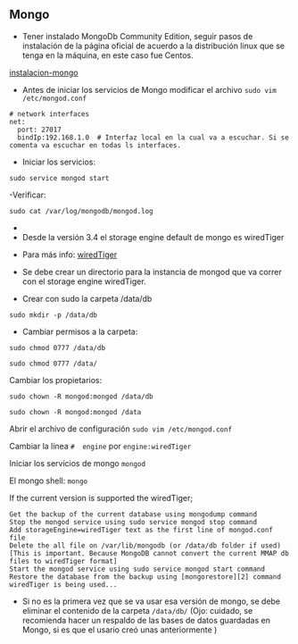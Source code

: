 ## Mongo

- Tener instalado MongoDb Community Edition, seguir pasos de instalación de la página oficial de acuerdo a la distribución linux que se tenga en la máquina, en este caso fue Centos. 

[instalacion-mongo](https://docs.mongodb.com/manual/tutorial/install-mongodb-on-red-hat/)

- Antes de iniciar los servicios de Mongo modificar el archivo `sudo vim /etc/mongod.conf`

```
# network interfaces
net:
  port: 27017
  bindIp:192.168.1.0  # Interfaz local en la cual va a escuchar. Si se comenta va escuchar en todas ls interfaces.  
```

- Iniciar los servicios:

`sudo service mongod start`

-Verificar:

`sudo cat /var/log/mongodb/mongod.log`

- 
- Desde la versión 3.4 el storage engine default de mongo es wiredTiger

* Para más info: [wiredTiger](https://docs.mongodb.com/manual/tutorial/change-standalone-wiredtiger/)

- Se debe crear un directorio para la instancia de mongod que va correr con el 
storage engine wiredTiger. 

- Crear con sudo la carpeta /data/db

`sudo mkdir -p /data/db`

- Cambiar permisos a la carpeta:

`sudo chmod 0777 /data/db`

`sudo chmod 0777 /data/`


Cambiar los propietarios:

`sudo chown -R mongod:mongod /data/db` 

`sudo chown -R mongod:mongod /data`

Abrir el archivo de configuración `sudo vim /etc/mongod.conf`

Cambiar la línea `#  engine` por `engine:wiredTiger`


Iniciar los servicios de mongo
`mongod` 

El mongo shell:
`mongo`



If the current version is supported the wiredTiger;

    Get the backup of the current database using mongodump command
    Stop the mongod service using sudo service mongod stop command
    Add storageEngine=wiredTiger text as the first line of mongod.conf file
    Delete the all file on /var/lib/mongodb (or /data/db folder if used)
    [This is important. Because MongoDB cannot convert the current MMAP db files to wiredTiger format]
    Start the mongod service using sudo service mongod start command
    Restore the database from the backup using [mongorestore][2] command
    wiredTiger is being used...


- Si no es la primera vez que se va usar esa versión de mongo, se debe eliminar el contenido de la carpeta `/data/db/`
(Ojo: cuidado, se recomienda hacer un respaldo de las bases de datos guardadas en Mongo, si es que
el usario creó unas anteriormente )
 


